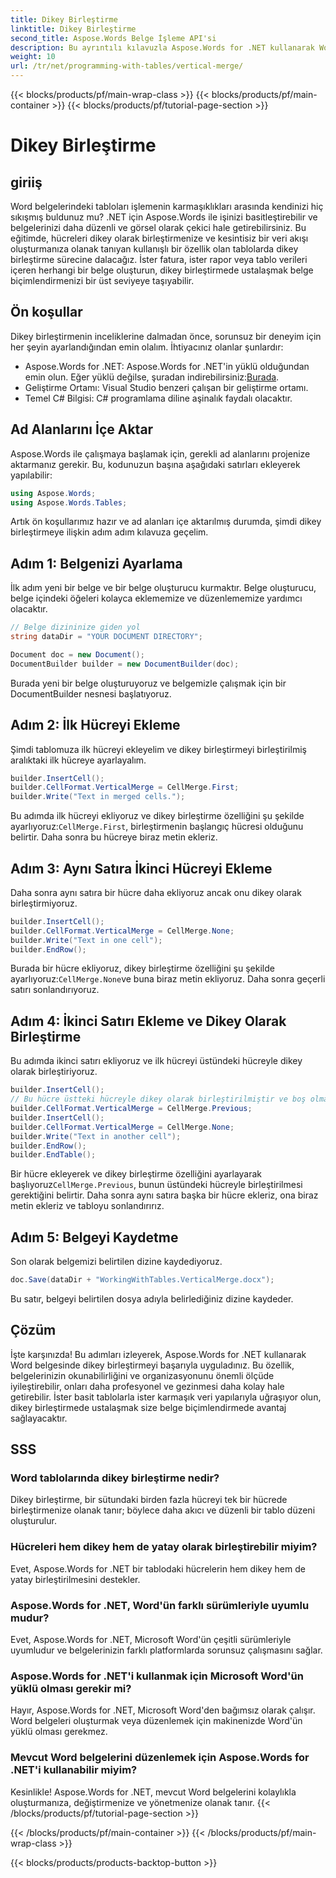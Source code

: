```yaml
---
title: Dikey Birleştirme
linktitle: Dikey Birleştirme
second_title: Aspose.Words Belge İşleme API'si
description: Bu ayrıntılı kılavuzla Aspose.Words for .NET kullanarak Word tablolarında dikey birleştirmeyi öğrenin. Profesyonel belge biçimlendirme için adım adım talimatları öğrenin.
weight: 10
url: /tr/net/programming-with-tables/vertical-merge/
---
```


{{< blocks/products/pf/main-wrap-class >}}
{{< blocks/products/pf/main-container >}}
{{< blocks/products/pf/tutorial-page-section >}}

# Dikey Birleştirme

## giriiş

Word belgelerindeki tabloları işlemenin karmaşıklıkları arasında kendinizi hiç sıkışmış buldunuz mu? .NET için Aspose.Words ile işinizi basitleştirebilir ve belgelerinizi daha düzenli ve görsel olarak çekici hale getirebilirsiniz. Bu eğitimde, hücreleri dikey olarak birleştirmenize ve kesintisiz bir veri akışı oluşturmanıza olanak tanıyan kullanışlı bir özellik olan tablolarda dikey birleştirme sürecine dalacağız. İster fatura, ister rapor veya tablo verileri içeren herhangi bir belge oluşturun, dikey birleştirmede ustalaşmak belge biçimlendirmenizi bir üst seviyeye taşıyabilir.

## Ön koşullar

Dikey birleştirmenin inceliklerine dalmadan önce, sorunsuz bir deneyim için her şeyin ayarlandığından emin olalım. İhtiyacınız olanlar şunlardır:

-  Aspose.Words for .NET: Aspose.Words for .NET'in yüklü olduğundan emin olun. Eğer yüklü değilse, şuradan indirebilirsiniz:[Burada](https://releases.aspose.com/words/net/).
- Geliştirme Ortamı: Visual Studio benzeri çalışan bir geliştirme ortamı.
- Temel C# Bilgisi: C# programlama diline aşinalık faydalı olacaktır.

## Ad Alanlarını İçe Aktar

Aspose.Words ile çalışmaya başlamak için, gerekli ad alanlarını projenize aktarmanız gerekir. Bu, kodunuzun başına aşağıdaki satırları ekleyerek yapılabilir:

```csharp
using Aspose.Words;
using Aspose.Words.Tables;
```

Artık ön koşullarımız hazır ve ad alanları içe aktarılmış durumda, şimdi dikey birleştirmeye ilişkin adım adım kılavuza geçelim.

## Adım 1: Belgenizi Ayarlama

İlk adım yeni bir belge ve bir belge oluşturucu kurmaktır. Belge oluşturucu, belge içindeki öğeleri kolayca eklememize ve düzenlememize yardımcı olacaktır.

```csharp
// Belge dizininize giden yol
string dataDir = "YOUR DOCUMENT DIRECTORY";

Document doc = new Document();
DocumentBuilder builder = new DocumentBuilder(doc);
```

Burada yeni bir belge oluşturuyoruz ve belgemizle çalışmak için bir DocumentBuilder nesnesi başlatıyoruz.

## Adım 2: İlk Hücreyi Ekleme

Şimdi tablomuza ilk hücreyi ekleyelim ve dikey birleştirmeyi birleştirilmiş aralıktaki ilk hücreye ayarlayalım.

```csharp
builder.InsertCell();
builder.CellFormat.VerticalMerge = CellMerge.First;
builder.Write("Text in merged cells.");
```

 Bu adımda ilk hücreyi ekliyoruz ve dikey birleştirme özelliğini şu şekilde ayarlıyoruz:`CellMerge.First`, birleştirmenin başlangıç hücresi olduğunu belirtir. Daha sonra bu hücreye biraz metin ekleriz.

## Adım 3: Aynı Satıra İkinci Hücreyi Ekleme

Daha sonra aynı satıra bir hücre daha ekliyoruz ancak onu dikey olarak birleştirmiyoruz.

```csharp
builder.InsertCell();
builder.CellFormat.VerticalMerge = CellMerge.None;
builder.Write("Text in one cell");
builder.EndRow();
```

 Burada bir hücre ekliyoruz, dikey birleştirme özelliğini şu şekilde ayarlıyoruz:`CellMerge.None`ve buna biraz metin ekliyoruz. Daha sonra geçerli satırı sonlandırıyoruz.

## Adım 4: İkinci Satırı Ekleme ve Dikey Olarak Birleştirme

Bu adımda ikinci satırı ekliyoruz ve ilk hücreyi üstündeki hücreyle dikey olarak birleştiriyoruz.

```csharp
builder.InsertCell();
// Bu hücre üstteki hücreyle dikey olarak birleştirilmiştir ve boş olmalıdır.
builder.CellFormat.VerticalMerge = CellMerge.Previous;
builder.InsertCell();
builder.CellFormat.VerticalMerge = CellMerge.None;
builder.Write("Text in another cell");
builder.EndRow();
builder.EndTable();
```

 Bir hücre ekleyerek ve dikey birleştirme özelliğini ayarlayarak başlıyoruz`CellMerge.Previous`, bunun üstündeki hücreyle birleştirilmesi gerektiğini belirtir. Daha sonra aynı satıra başka bir hücre ekleriz, ona biraz metin ekleriz ve tabloyu sonlandırırız.

## Adım 5: Belgeyi Kaydetme

Son olarak belgemizi belirtilen dizine kaydediyoruz.

```csharp
doc.Save(dataDir + "WorkingWithTables.VerticalMerge.docx");
```

Bu satır, belgeyi belirtilen dosya adıyla belirlediğiniz dizine kaydeder.

## Çözüm

İşte karşınızda! Bu adımları izleyerek, Aspose.Words for .NET kullanarak Word belgesinde dikey birleştirmeyi başarıyla uyguladınız. Bu özellik, belgelerinizin okunabilirliğini ve organizasyonunu önemli ölçüde iyileştirebilir, onları daha profesyonel ve gezinmesi daha kolay hale getirebilir. İster basit tablolarla ister karmaşık veri yapılarıyla uğraşıyor olun, dikey birleştirmede ustalaşmak size belge biçimlendirmede avantaj sağlayacaktır.

## SSS

### Word tablolarında dikey birleştirme nedir?
Dikey birleştirme, bir sütundaki birden fazla hücreyi tek bir hücrede birleştirmenize olanak tanır; böylece daha akıcı ve düzenli bir tablo düzeni oluşturulur.

### Hücreleri hem dikey hem de yatay olarak birleştirebilir miyim?
Evet, Aspose.Words for .NET bir tablodaki hücrelerin hem dikey hem de yatay birleştirilmesini destekler.

### Aspose.Words for .NET, Word'ün farklı sürümleriyle uyumlu mudur?
Evet, Aspose.Words for .NET, Microsoft Word'ün çeşitli sürümleriyle uyumludur ve belgelerinizin farklı platformlarda sorunsuz çalışmasını sağlar.

### Aspose.Words for .NET'i kullanmak için Microsoft Word'ün yüklü olması gerekir mi?
Hayır, Aspose.Words for .NET, Microsoft Word'den bağımsız olarak çalışır. Word belgeleri oluşturmak veya düzenlemek için makinenizde Word'ün yüklü olması gerekmez.

### Mevcut Word belgelerini düzenlemek için Aspose.Words for .NET'i kullanabilir miyim?
Kesinlikle! Aspose.Words for .NET, mevcut Word belgelerini kolaylıkla oluşturmanıza, değiştirmenize ve yönetmenize olanak tanır.
{{< /blocks/products/pf/tutorial-page-section >}}

{{< /blocks/products/pf/main-container >}}
{{< /blocks/products/pf/main-wrap-class >}}

{{< blocks/products/products-backtop-button >}}
